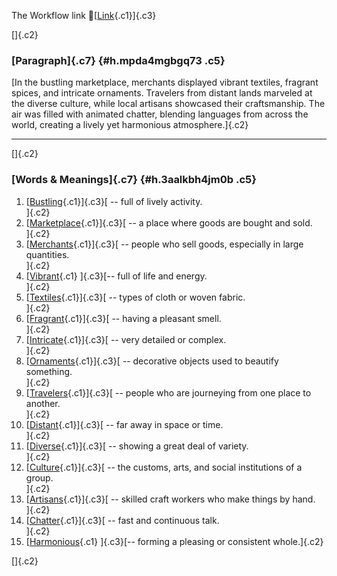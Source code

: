 The Workflow link
👏[[Link](https://www.google.com/url?q=http://www.google.com&sa=D&source=editors&ust=1760078573533750&usg=AOvVaw2t_ilvfUcBUPUBtKDO6NOK){.c1}]{.c3}

[]{.c2}

### [Paragraph]{.c7} {#h.mpda4mgbgq73 .c5}

[In the bustling marketplace, merchants displayed vibrant textiles,
fragrant spices, and intricate ornaments. Travelers from distant lands
marveled at the diverse culture, while local artisans showcased their
craftsmanship. The air was filled with animated chatter, blending
languages from across the world, creating a lively yet harmonious
atmosphere.]{.c2}

------------------------------------------------------------------------

[]{.c2}

### [Words & Meanings]{.c7} {#h.3aalkbh4jm0b .c5}

1.  [[Bustling](https://www.google.com/url?q=http://www.google.com&sa=D&source=editors&ust=1760078573534667&usg=AOvVaw17E-NDaPBCCyWqbjHSvTmk){.c1}]{.c3}[ --
    full of lively activity.\
    ]{.c2}
2.  [[Marketplace](https://www.google.com/url?q=http://www.google.com&sa=D&source=editors&ust=1760078573534960&usg=AOvVaw0rOrREI1cGedd-gOlxS2Dk){.c1}]{.c3}[ --
    a place where goods are bought and sold.\
    ]{.c2}
3.  [[Merchants](https://www.google.com/url?q=http://www.google.com&sa=D&source=editors&ust=1760078573535236&usg=AOvVaw3aNBx6m5Qk9Qgf1uPYFunW){.c1}]{.c3}[ --
    people who sell goods, especially in large quantities.\
    ]{.c2}
4.  [[Vibrant](https://www.google.com/url?q=http://www.google.com&sa=D&source=editors&ust=1760078573535485&usg=AOvVaw1-Vgi0OFPiyWD7ozB_H3e6){.c1}
    ]{.c3}[-- full of life and energy.\
    ]{.c2}
5.  [[Textiles](https://www.google.com/url?q=http://www.google.com&sa=D&source=editors&ust=1760078573535582&usg=AOvVaw0gKujyMN8Y_KU8ybKdhh4O){.c1}]{.c3}[ --
    types of cloth or woven fabric.\
    ]{.c2}
6.  [[Fragrant](https://www.google.com/url?q=http://www.google.com&sa=D&source=editors&ust=1760078573535697&usg=AOvVaw14YbTGpGiVNCEkfXFDeR-8){.c1}]{.c3}[ --
    having a pleasant smell.\
    ]{.c2}
7.  [[Intricate](https://www.google.com/url?q=http://www.google.com&sa=D&source=editors&ust=1760078573535796&usg=AOvVaw3MeZC_OeFccYjDF0zj6B5D){.c1}]{.c3}[ --
    very detailed or complex.\
    ]{.c2}
8.  [[Ornaments](https://www.google.com/url?q=http://www.google.com&sa=D&source=editors&ust=1760078573535912&usg=AOvVaw3oKUZAi-Ub2dxVZ0w6WtpP){.c1}]{.c3}[ --
    decorative objects used to beautify something.\
    ]{.c2}
9.  [[Travelers](https://www.google.com/url?q=http://www.google.com&sa=D&source=editors&ust=1760078573536036&usg=AOvVaw3bonXpN7ddnAk2Ojnm90Gr){.c1}]{.c3}[ --
    people who are journeying from one place to another.\
    ]{.c2}
10. [[Distant](https://www.google.com/url?q=http://www.google.com&sa=D&source=editors&ust=1760078573536170&usg=AOvVaw3X63YaYUEn5El4t9SP68Dj){.c1}]{.c3}[ --
    far away in space or time.\
    ]{.c2}
11. [[Diverse](https://www.google.com/url?q=http://www.google.com&sa=D&source=editors&ust=1760078573536286&usg=AOvVaw3CS2wxlrvXTvLXvDtJOcFZ){.c1}]{.c3}[ --
    showing a great deal of variety.\
    ]{.c2}
12. [[Culture](https://www.google.com/url?q=http://www.google.com&sa=D&source=editors&ust=1760078573536397&usg=AOvVaw3RSW5ch5st37n7WO6ysm7x){.c1}]{.c3}[ --
    the customs, arts, and social institutions of a group.\
    ]{.c2}
13. [[Artisans](https://www.google.com/url?q=http://www.google.com&sa=D&source=editors&ust=1760078573536534&usg=AOvVaw1VdlDX9_an68mANqo7tINZ){.c1}]{.c3}[ --
    skilled craft workers who make things by hand.\
    ]{.c2}
14. [[Chatter](https://www.google.com/url?q=http://www.google.com&sa=D&source=editors&ust=1760078573536810&usg=AOvVaw0Wy-80iuCdZ7cZroYb5b8j){.c1}]{.c3}[ --
    fast and continuous talk.\
    ]{.c2}
15. [[Harmonious](https://www.google.com/url?q=http://www.google.com&sa=D&source=editors&ust=1760078573537027&usg=AOvVaw1DRqXt0hL8jYnuf0i_Giqt){.c1}
    ]{.c3}[-- forming a pleasing or consistent whole.]{.c2}

[]{.c2}
